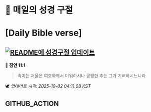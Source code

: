 # 🙏 매일의 성경 구절
# [Daily Bible verse]
## [![README에 성경구절 업데이트](https://github.com/DONGSUKA/first_test/actions/workflows/update-readme-bible.yml/badge.svg)](https://github.com/DONGSUKA/first_test/actions/workflows/update-readme-bible.yml)
<!-- START_BIBLE_VERSE -->
📖 **잠언 11:1**
> 속이는 저울은 여호와께서 미워하시나 공평한 추는 그가 기뻐하시느니라

🕊️ _업데이트 시각: 2025-10-02 04:11:08 KST_
  <!-- END_BIBLE_VERSE -->
## GITHUB_ACTION
